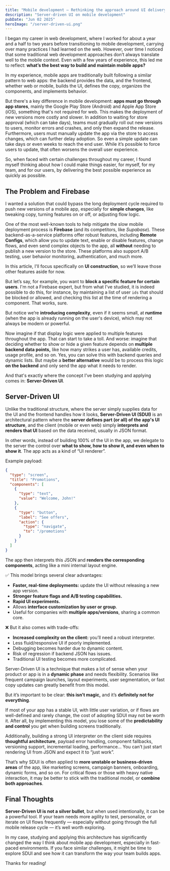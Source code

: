 ```yaml
---
title: "Mobile development – Rethinking the approach around UI delivery"
description: "Server-driven UI on mobile development"
pubDate: "Jun 02 2025"
heroImage: "/server-driven-ui.png"
---
```


I began my career in web development, where I worked for about a year and a half to two years before transitioning to mobile development, carrying over many practices I had learned on the web. However, over time I noticed that some traditional web development approaches don’t always translate well to the mobile context. Even with a few years of experience, this led me to reflect: **what’s the best way to build and maintain mobile apps?**

In my experience, mobile apps are traditionally built following a similar pattern to web apps: the backend provides the data, and the frontend, whether web or mobile, builds the UI, defines the copy, organizes the components, and implements behavior.

But there's a key difference in mobile development: **apps must go through app stores**, mainly the Google Play Store (Android) and Apple App Store (iOS), something that's not required for web. This makes the deployment of new versions more costly and slower. In addition to waiting for store approval (which can take days), teams must gradually roll out new versions to users, monitor errors and crashes, and only then expand the release. Furthermore, users must manually update the app via the store to access changes, which can further delay adoption. So even a simple update can take days or even weeks to reach the end user. While it’s possible to force users to update, that often worsens the overall user experience.

So, when faced with certain challenges throughout my career, I found myself thinking about how I could make things easier, for myself, for my team, and for our users, by delivering the best possible experience as quickly as possible.

## The Problem and Firebase

I wanted a solution that could bypass the long deployment cycle required to push new versions of a mobile app, especially for **simple changes**, like tweaking copy, turning features on or off, or adjusting flow logic.

One of the most well-known tools to help mitigate the slow mobile deployment process is **Firebase** (and its competitors, like _Supabase_). These backend-as-a-service platforms offer robust features, including **Remote Configs**, which allow you to update text, enable or disable features, change flows, and even send complex objects to the app, all **without** needing to publish a new version to the store. These platforms also support A/B testing, user behavior monitoring, authentication, and much more.

In this article, I'll focus specifically on **UI construction**, so we’ll leave those other features aside for now.

But let’s say, for example, you want to **block a specific feature for certain users**. I'm not a Firebase expert, but from what I've studied, it is indeed possible to do this, for instance, by maintaining a list of user `ids` that should be blocked or allowed, and checking this list at the time of rendering a component. That works, sure.

But notice we’re **introducing complexity**, even if it seems small, at **runtime** (when the app is already running on the user's device), which may not always be modern or powerful.

Now imagine if that display logic were applied to multiple features throughout the app. That can start to take a toll. And worse: imagine that deciding whether to show or hide a given feature depends on **multiple backend data points,** like how many strikes a user has, available credits, usage profile, and so on. Yes, you can solve this with backend queries and dynamic lists. But maybe a **better alternative** would be to process this logic **on the backend** and only send the app what it needs to render.

And that's exactly where the concept I’ve been studying and applying comes in: **Server-Driven UI**.

## Server-Driven UI

Unlike the traditional structure, where the server simply supplies data for the UI and the frontend handles how it looks, **Server-Driven UI (SDUI)** is an architectural pattern where the **server defines part (or all) of the app's UI structure**, and the client (mobile or even web) simply **interprets and renders that UI** based on the data received, usually in JSON format.

In other words, instead of building 100% of the UI in the app, we delegate to the server the control over **what to show, how to show it, and even when to show it**. The app acts as a kind of “UI renderer”.

Example payload:

```json
{
  "type": "screen",
  "title": "Promotions",
  "components": [
    {
      "type": "text",
      "value": "Welcome, John!"
    },
    {
      "type": "button",
      "label": "See offers",
      "action": {
        "type": "navigate",
        "to": "/promotions"
      }
    }
  ]
}
```

The app then interprets this JSON and **renders the corresponding components**, acting like a mini internal layout engine.

✅ This model brings several clear advantages:

- **Faster, real-time deployments:** update the UI without releasing a new app version.
- **Stronger feature flags and A/B testing capabilities.**
- **Rapid UI experiments.**
- Allows **interface customization by user or group**.
- Useful for companies with **multiple apps/versions**, sharing a common core.

❌ But it also comes with trade-offs:

- **Increased complexity on the client:** you’ll need a robust interpreter.
- Less fluid/responsive UI if poorly implemented.
- Debugging becomes harder due to dynamic content.
- Risk of regression if backend JSON has issues.
- Traditional UI testing becomes more complicated.

Server-Driven UI is a technique that makes a lot of sense when your product or app is in a **dynamic phase** and needs flexibility. Scenarios like frequent campaign launches, layout experiments, user segmentation, or fast copy updates can greatly benefit from this model.

But it’s important to be clear: **this isn’t magic,** and it’s **definitely not for everything**.

If most of your app has a stable UI, with little user variation, or if flows are well-defined and rarely change, the cost of adopting SDUI may not be worth it. After all, by implementing this model, you lose some of the **predictability and control** you get when building screens traditionally.

Additionally, building a strong UI interpreter on the client side requires **thoughtful architecture**, payload error handling, component fallbacks, versioning support, incremental loading, performance… You can't just start rendering UI from JSON and expect it to “just work”.

That’s why SDUI is often applied to **more unstable or business-driven areas** of the app, like marketing screens, campaign banners, onboarding, dynamic forms, and so on. For critical flows or those with heavy native interaction, it may be better to stick with the traditional model, or **combine both approaches**.

## Final Thoughts

**Server-Driven UI is not a silver bullet**, but when used intentionally, it can be a powerful tool. If your team needs more agility to test, personalize, or iterate on UI flows frequently — especially without going through the full mobile release cycle — it’s well worth exploring.

In my case, studying and applying this architecture has significantly changed the way I think about mobile app development, especially in fast-paced environments. If you face similar challenges, it might be time to explore SDUI and see how it can transform the way your team builds apps.

Thanks for reading!
